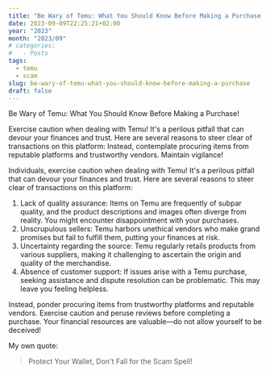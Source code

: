 ```yaml
---
title: "Be Wary of Temu: What You Should Know Before Making a Purchase!"
date: 2023-09-09T22:25:21+02:00
year: "2023"
month: "2023/09"
# categories:
#   - Posts
tags:
  - temu
  - scam
slug: be-wary-of-temu-what-you-should-know-before-making-a-purchase
draft: false
---
```


Be Wary of Temu: What You Should Know Before Making a Purchase!

Exercise caution when dealing with Temu! It's a perilous pitfall that can devour your finances and trust. Here are several reasons to steer clear of transactions on this platform: Instead, contemplate procuring items from reputable platforms and trustworthy vendors. Maintain vigilance!

Individuals, exercise caution when dealing with Temu! It's a perilous pitfall that can devour your finances and trust. Here are several reasons to steer clear of transactions on this platform:

1. Lack of quality assurance: Items on Temu are frequently of subpar quality, and the product descriptions and images often diverge from reality. You might encounter disappointment with your purchases.
2. Unscrupulous sellers: Temu harbors unethical vendors who make grand promises but fail to fulfill them, putting your finances at risk.
3. Uncertainty regarding the source: Temu regularly retails products from various suppliers, making it challenging to ascertain the origin and quality of the merchandise.
4. Absence of customer support: If issues arise with a Temu purchase, seeking assistance and dispute resolution can be problematic. This may leave you feeling helpless.

Instead, ponder procuring items from trustworthy platforms and reputable vendors. Exercise caution and peruse reviews before completing a purchase. Your financial resources are valuable—do not allow yourself to be deceived!

My own quote:

> Protect Your Wallet, Don't Fall for the Scam Spell!
